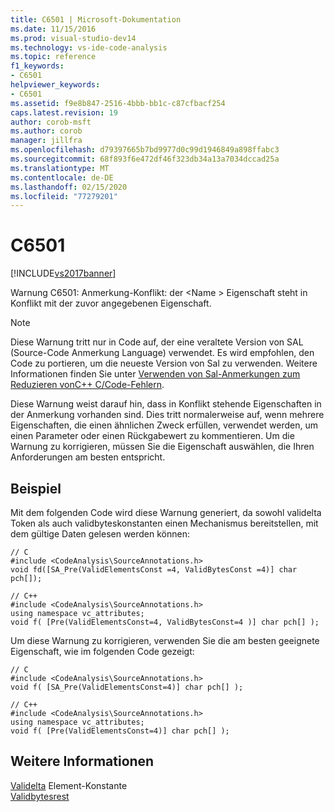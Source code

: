 ```yaml
---
title: C6501 | Microsoft-Dokumentation
ms.date: 11/15/2016
ms.prod: visual-studio-dev14
ms.technology: vs-ide-code-analysis
ms.topic: reference
f1_keywords:
- C6501
helpviewer_keywords:
- C6501
ms.assetid: f9e8b847-2516-4bbb-bb1c-c87cfbacf254
caps.latest.revision: 19
author: corob-msft
ms.author: corob
manager: jillfra
ms.openlocfilehash: d79397665b7bd9977d0c99d1946849a898ffabc3
ms.sourcegitcommit: 68f893f6e472df46f323db34a13a7034dccad25a
ms.translationtype: MT
ms.contentlocale: de-DE
ms.lasthandoff: 02/15/2020
ms.locfileid: "77279201"
---
```

# <a name="c6501"></a>C6501
[!INCLUDE[vs2017banner](../includes/vs2017banner.md)]

Warnung C6501: Anmerkung-Konflikt: der \<Name > Eigenschaft steht in Konflikt mit der zuvor angegebenen Eigenschaft.  
  
> [!NOTE]
> Diese Warnung tritt nur in Code auf, der eine veraltete Version von SAL (Source-Code Anmerkung Language) verwendet. Es wird empfohlen, den Code zu portieren, um die neueste Version von Sal zu verwenden. Weitere Informationen finden Sie unter [Verwenden von Sal-Anmerkungen zum Reduzieren vonC++ C/Code-Fehlern](../code-quality/using-sal-annotations-to-reduce-c-cpp-code-defects.md).  
  
 Diese Warnung weist darauf hin, dass in Konflikt stehende Eigenschaften in der Anmerkung vorhanden sind. Dies tritt normalerweise auf, wenn mehrere Eigenschaften, die einen ähnlichen Zweck erfüllen, verwendet werden, um einen Parameter oder einen Rückgabewert zu kommentieren. Um die Warnung zu korrigieren, müssen Sie die Eigenschaft auswählen, die Ihren Anforderungen am besten entspricht.  
  
## <a name="example"></a>Beispiel  
 Mit dem folgenden Code wird diese Warnung generiert, da sowohl validelta Token als auch validbyteskonstanten einen Mechanismus bereitstellen, mit dem gültige Daten gelesen werden können:  
  
```  
// C  
#include <CodeAnalysis\SourceAnnotations.h>  
void fd([SA_Pre(ValidElementsConst =4, ValidBytesConst =4)] char pch[]);  
  
// C++  
#include <CodeAnalysis\SourceAnnotations.h>  
using namespace vc_attributes;  
void f( [Pre(ValidElementsConst=4, ValidBytesConst=4 )] char pch[] );  
```  
  
 Um diese Warnung zu korrigieren, verwenden Sie die am besten geeignete Eigenschaft, wie im folgenden Code gezeigt:  
  
```  
// C  
#include <CodeAnalysis\SourceAnnotations.h>  
void f( [SA_Pre(ValidElementsConst=4)] char pch[] );  
  
// C++  
#include <CodeAnalysis\SourceAnnotations.h>  
using namespace vc_attributes;  
void f( [Pre(ValidElementsConst=4)] char pch[] );  
```  
  
## <a name="see-also"></a>Weitere Informationen  
 [Validelta](https://msdn.microsoft.com/15397f85-1f05-4488-8985-15b6e7eb7bad) Element-Konstante   
 [Validbytesrest](https://msdn.microsoft.com/e9594f1f-d86a-427f-a172-8898753f7696)
